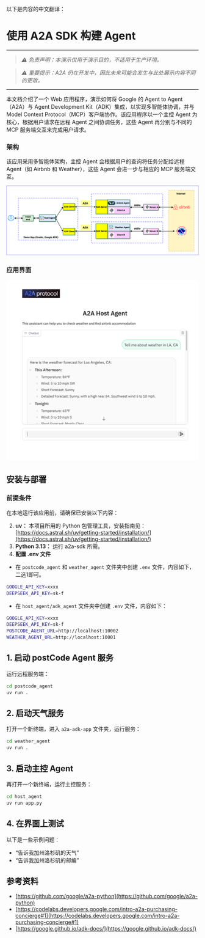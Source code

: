 以下是内容的中文翻译：

# 使用 A2A SDK 构建 Agent

---

> *⚠️ 免责声明：本演示仅用于演示目的，不适用于生产环境。*

> *⚠️ 重要提示：A2A 仍在开发中，因此未来可能会发生与此处展示内容不同的更改。*

---

本文档介绍了一个 Web 应用程序，演示如何将 Google 的 Agent to Agent（A2A）与 Agent Development Kit（ADK）集成，以实现多智能体协调，并与 Model Context Protocol（MCP）客户端协作。该应用程序以一个主控 Agent 为核心，根据用户请求在远程 Agent 之间协调任务，这些 Agent 再分别与不同的 MCP 服务端交互来完成用户请求。

### 架构

该应用采用多智能体架构，主控 Agent 会根据用户的查询将任务分配给远程 Agent（如 Airbnb 和 Weather），这些 Agent 会进一步与相应的 MCP 服务端交互。

![architecture](assets/A2A_multi_agent.png)

### 应用界面

![screenshot](assets/screenshot.png)

## 安装与部署

### 前提条件

在本地运行该应用前，请确保已安装以下内容：

2. **uv：** 本项目所用的 Python 包管理工具，安装指南见：[https://docs.astral.sh/uv/getting-started/installation/](https://docs.astral.sh/uv/getting-started/installation/)
3. **Python 3.13：** 运行 a2a-sdk 所需。
4. **配置 .env 文件**

* 在 `postcode_agent` 和 `weather_agent` 文件夹中创建 `.env` 文件，内容如下，二选1即可。

```bash
GOOGLE_API_KEY=xxxx
DEEPSEEK_API_KEY=sk-f
```

* 在 `host_agent/adk_agent` 文件夹中创建 `.env` 文件，内容如下：

```bash
GOOGLE_API_KEY=xxxx
DEEPSEEK_API_KEY=sk-f
POSTCODE_AGENT_URL=http://localhost:10002
WEATHER_AGENT_URL=http://localhost:10001
```

## 1. 启动 postCode Agent 服务

运行远程服务端：

```bash
cd postcode_agent
uv run .
```

## 2. 启动天气服务

打开一个新终端，进入 `a2a-adk-app` 文件夹，运行服务：

```bash
cd weather_agent
uv run .
```

## 3. 启动主控 Agent

再打开一个新终端，运行主控服务：

```bash
cd host_agent
uv run app.py
```

## 4. 在界面上测试

以下是一些示例问题：

* “告诉我加州洛杉矶的天气”
* “告诉我加州洛杉矶的邮编”

## 参考资料

* [https://github.com/google/a2a-python](https://github.com/google/a2a-python)
* [https://codelabs.developers.google.com/intro-a2a-purchasing-concierge#1](https://codelabs.developers.google.com/intro-a2a-purchasing-concierge#1)
* [https://google.github.io/adk-docs/](https://google.github.io/adk-docs/)
